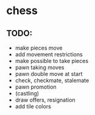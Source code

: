 # chess

## TODO:
+ make pieces move
+ add movement restrictions
+ make possible to take pieces
+ pawn taking moves
+ pawn double move at start
+ check, checkmate, stalemate
+ pawn promotion
+ (castling)
+ draw offers, resignation
+ add tile colors